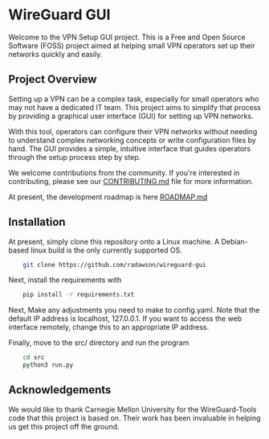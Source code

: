 # WireGuard GUI

Welcome to the VPN Setup GUI project. This is a Free and Open Source Software (FOSS) project aimed at helping small VPN operators set up their networks quickly and easily.

## Project Overview

Setting up a VPN can be a complex task, especially for small operators who may not have a dedicated IT team. This project aims to simplify that process by providing a graphical user interface (GUI) for setting up VPN networks.

With this tool, operators can configure their VPN networks without needing to understand complex networking concepts or write configuration files by hand. The GUI provides a simple, intuitive interface that guides operators through the setup process step by step.

We welcome contributions from the community. If you're interested in contributing, please see our [CONTRIBUTING.md](CONTRIBUTING.md) file for more information.

At present, the development roadmap is here [ROADMAP.md](ROADMAP.md)

## Installation

At present, simply clone this repository onto a Linux machine. A Debian-based linux build is the only currently supported OS.

```bash
    git clone https://github.com/radawson/wireguard-gui
```

Next, install the requirements with

```bash
    pip install -r requirements.txt
```

Next, Make any adjustments you need to make to config.yaml. Note that the default IP address is localhost, 127.0.0.1. If you want to access the web interface remotely, change this to an appropriate IP address.

Finally, move to the src/ directory and run the program

```bash
    cd src
    python3 run.py
```

## Acknowledgements

We would like to thank Carnegie Mellon University for the WireGuard-Tools code that this project is based on. Their work has been invaluable in helping us get this project off the ground.
